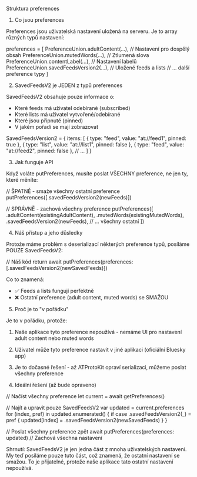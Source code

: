 Struktura preferences

  1. Co jsou preferences

  Preferences jsou uživatelská nastavení uložená na serveru. Je to array různých typů nastavení:

  preferences = [
      PreferenceUnion.adultContent(...),        // Nastavení pro dospělý obsah
      PreferenceUnion.mutedWords(...),          // Ztlumená slova
      PreferenceUnion.contentLabel(...),        // Nastavení labelů
      PreferenceUnion.savedFeedsVersion2(...),  // Uložené feeds a lists
      // ... další preference typy
  ]

  2. SavedFeedsV2 je JEDEN z typů preferences

  SavedFeedsV2 obsahuje pouze informace o:
  - Které feeds má uživatel odebírané (subscribed)
  - Které lists má uživatel vytvořené/odebírané
  - Které jsou připnuté (pinned)
  - V jakém pořadí se mají zobrazovat

  SavedFeedsVersion2 = {
      items: [
          { type: "feed", value: "at://feed1", pinned: true },
          { type: "list", value: "at://list1", pinned: false },
          { type: "feed", value: "at://feed2", pinned: false },
          // ...
      ]
  }

  3. Jak funguje API

  Když voláte putPreferences, musíte poslat VŠECHNY preference, ne jen ty, které měníte:

  // ŠPATNĚ - smaže všechny ostatní preference
  putPreferences([.savedFeedsVersion2(newFeeds)])

  // SPRÁVNĚ - zachová všechny preference
  putPreferences([
      .adultContent(existingAdultContent),
      .mutedWords(existingMutedWords),
      .savedFeedsVersion2(newFeeds),
      // ... všechny ostatní
  ])

  4. Náš přístup a jeho důsledky

  Protože máme problém s deserializací některých preference typů, posíláme POUZE SavedFeedsV2:

  // Náš kód
  return await putPreferences(preferences: [.savedFeedsVersion2(newSavedFeeds)])

  Co to znamená:
  - ✅ Feeds a lists fungují perfektně
  - ❌ Ostatní preference (adult content, muted words) se SMAŽOU

  5. Proč je to "v pořádku"

  Je to v pořádku, protože:

  1. Naše aplikace tyto preference nepoužívá - nemáme UI pro nastavení adult content nebo muted words
  2. Uživatel může tyto preference nastavit v jiné aplikaci (oficiální Bluesky app)
  3. Je to dočasné řešení - až ATProtoKit opraví serializaci, můžeme poslat všechny preference

  6. Ideální řešení (až bude opraveno)

  // Načíst všechny preference
  let current = await getPreferences()

  // Najít a upravit pouze SavedFeedsV2
  var updated = current.preferences
  for (index, pref) in updated.enumerated() {
      if case .savedFeedsVersion2(_) = pref {
          updated[index] = .savedFeedsVersion2(newSavedFeeds)
      }
  }

  // Poslat všechny preference zpět
  await putPreferences(preferences: updated)  // Zachová všechna nastavení

  Shrnutí: SavedFeedsV2 je jen jedna část z mnoha uživatelských nastavení. My teď posíláme pouze tuto část, což znamená, že ostatní
  nastavení se smažou. To je přijatelné, protože naše aplikace tato ostatní nastavení nepoužívá.